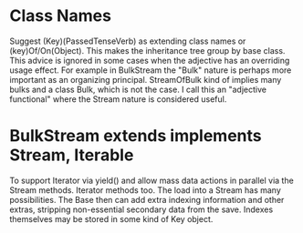 Class Names
=

Suggest (Key)(PassedTenseVerb) as extending class names or (key)Of/On(Object).
This makes the inheritance tree group by base class. This advice is ignored
in some cases when the adjective has an overriding usage effect. For example
in BulkStream the "Bulk" nature is perhaps more important as an organizing
principal. StreamOfBulk kind of implies many bulks and a class Bulk, which
is not the case. I call this an "adjective functional" where the Stream
nature is considered useful.

BulkStream extends implements Stream, Iterable
=

To support Iterator via yield() and allow mass data actions in parallel
via the Stream methods. Iterator methods too. The load into a Stream has
many possibilities. The Base then can add extra indexing information
and other extras, stripping non-essential secondary data from the save.
Indexes themselves may be stored in some kind of Key object.